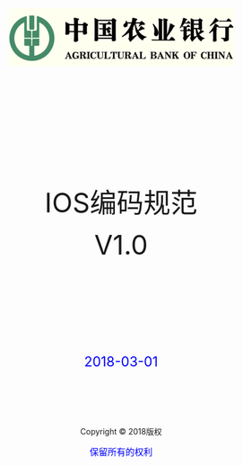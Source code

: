 
<div align = "center">
<img src="/assets/logo_big.png"/>
<br/><br/><br/><br/><br/><br/><br/><br/><br/><br/><br/><br/>
<p><font size = 8 > IOS编码规范</font></p>
<p><font size = 8 > V1.0</font></p>
<br/><br/><br/><br/><br/><br/><br/><br/>
<p><font size = 5 color = blue> 2018-03-01</font></p>
<br/><br/><br/><br/><br/>
Copyright © 2018版权
<p><font size = 3 color = blue> 保留所有的权利</font></p>
</div>


